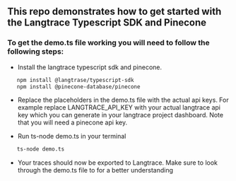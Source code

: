 ## This repo demonstrates how to get started with the Langtrace Typescript SDK and Pinecone

### To get the demo.ts file working you will need to follow the following steps:

*  Install the langtrace typescript sdk and pinecone.
```sh
   npm install @langtrase/typescript-sdk
   npm install @pinecone-database/pinecone
```

* Replace the placeholders in the demo.ts file with the actual api keys. For example replace LANGTRACE_API_KEY with your actual langtrace api key which you can generate in your langtrace project dashboard. Note that you will need a pinecone api key.

* Run ts-node demo.ts in your terminal

```sh
   ts-node demo.ts
```
* Your traces should now be exported to Langtrace. Make sure to look through the demo.ts file to for a better understanding